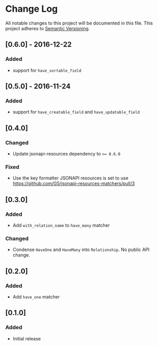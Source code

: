 # Change Log
All notable changes to this project will be documented in this file.
This project adheres to [Semantic Versioning](http://semver.org/).

## [0.6.0] - 2016-12-22
### Added
- support for `have_sortable_field`

## [0.5.0] - 2016-11-24
### Added
- support for `have_creatable_field` and `have_updatable_field`

## [0.4.0]
### Changed
- Update jsonapi-resources dependency to `>= 0.6.0`

### Fixed
- Use the key formatter JSONAPI resources is set to use https://github.com/G5/jsonapi-resources-matchers/pull/3

## [0.3.0]
### Added
- Add `with_relation_name` to `have_many` matcher

### Changed
- Condense `HaveOne` and `HaveMany` into `Relationship`. No public API change.

## [0.2.0]
### Added
- Add `have_one` matcher

## [0.1.0]
### Added
- Initial release
